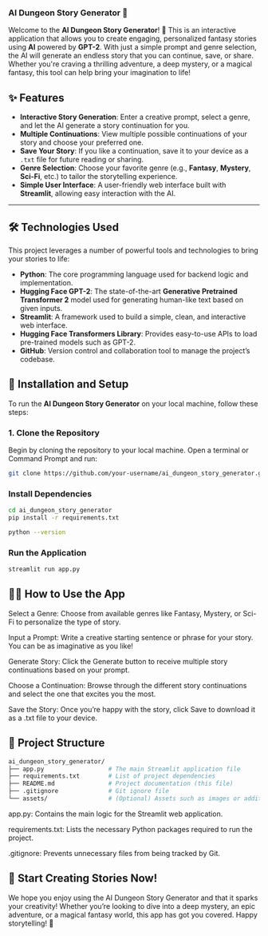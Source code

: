 ### **AI Dungeon Story Generator 🚀**
Welcome to the **AI Dungeon Story Generator**! 🎉 This is an interactive application that allows you to create engaging, personalized fantasy stories using **AI** powered by **GPT-2**. With just a simple prompt and genre selection, the AI will generate an endless story that you can continue, save, or share. Whether you're craving a thrilling adventure, a deep mystery, or a magical fantasy, this tool can help bring your imagination to life!

## ✨ **Features**

- **Interactive Story Generation**: Enter a creative prompt, select a genre, and let the AI generate a story continuation for you.
- **Multiple Continuations**: View multiple possible continuations of your story and choose your preferred one.
- **Save Your Story**: If you like a continuation, save it to your device as a `.txt` file for future reading or sharing.
- **Genre Selection**: Choose your favorite genre (e.g., **Fantasy**, **Mystery**, **Sci-Fi**, etc.) to tailor the storytelling experience.
- **Simple User Interface**: A user-friendly web interface built with **Streamlit**, allowing easy interaction with the AI.

---

## 🛠️ **Technologies Used**

This project leverages a number of powerful tools and technologies to bring your stories to life:

- **Python**: The core programming language used for backend logic and implementation.
- **Hugging Face GPT-2**: The state-of-the-art **Generative Pretrained Transformer 2** model used for generating human-like text based on given inputs.
- **Streamlit**: A framework used to build a simple, clean, and interactive web interface.
- **Hugging Face Transformers Library**: Provides easy-to-use APIs to load pre-trained models such as GPT-2.
- **GitHub**: Version control and collaboration tool to manage the project’s codebase.

## 📝 **Installation and Setup**

To run the **AI Dungeon Story Generator** on your local machine, follow these steps:

### **1. Clone the Repository**

Begin by cloning the repository to your local machine. Open a terminal or Command Prompt and run:

```sh
git clone https://github.com/your-username/ai_dungeon_story_generator.git
```
### **Install Dependencies**
```sh
cd ai_dungeon_story_generator
pip install -r requirements.txt

python --version
```
### **Run the Application**
```sh
streamlit run app.py
```


## 🧑‍💻 **How to Use the App**
Select a Genre: Choose from available genres like Fantasy, Mystery, or Sci-Fi to personalize the type of story.

Input a Prompt: Write a creative starting sentence or phrase for your story. You can be as imaginative as you like!

Generate Story: Click the Generate button to receive multiple story continuations based on your prompt.

Choose a Continuation: Browse through the different story continuations and select the one that excites you the most.

Save the Story: Once you’re happy with the story, click Save to download it as a .txt file to your device.
## 📁 **Project Structure**

```sh
ai_dungeon_story_generator/
├── app.py                  # The main Streamlit application file
├── requirements.txt        # List of project dependencies
├── README.md               # Project documentation (this file)
├── .gitignore              # Git ignore file
└── assets/                 # (Optional) Assets such as images or additional files
```
app.py: Contains the main logic for the Streamlit web application.

requirements.txt: Lists the necessary Python packages required to run the project.

.gitignore: Prevents unnecessary files from being tracked by Git.
## 🚀 **Start Creating Stories Now!**
We hope you enjoy using the AI Dungeon Story Generator and that it sparks your creativity! Whether you’re looking to dive into a deep mystery, an epic adventure, or a magical fantasy world, this app has got you covered. Happy storytelling! 🌟
